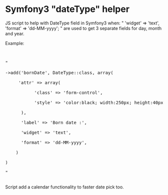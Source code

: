 # Symfony3 "dateType" helper

JS script to help with DateType field in Symfony3 when:
" 'widget' => 'text',   'format' => 'dd-MM-yyyy'; " 
are used to get 3 separate fields for day, month and year.

Example:
<pre>
<br>
"<br>
->add('bornDate', DateType::class, array(<br>
     'attr' => array(<br>
           'class' => 'form-control',<br>
           'style' => 'color:black; width:250px; height:40px'<br>
      ),<br>
      'label' => 'Born date :',<br>
      'widget' => 'text',<br>
      'format' => 'dd-MM-yyyy',<br>
    )<br>
)<br>
"<br>
</pre>

Script add a calendar functionality to faster date pick too.
